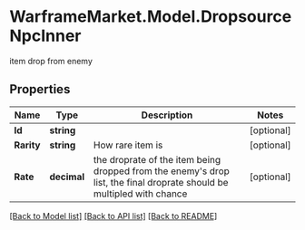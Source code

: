 # WarframeMarket.Model.DropsourceNpcInner
item drop from enemy

## Properties

Name | Type | Description | Notes
------------ | ------------- | ------------- | -------------
**Id** | **string** |  | [optional] 
**Rarity** | **string** | How rare item is | [optional] 
**Rate** | **decimal** | the droprate of the item being dropped from the enemy&#39;s drop list, the final droprate should be multipled with chance | [optional] 

[[Back to Model list]](../README.md#documentation-for-models) [[Back to API list]](../README.md#documentation-for-api-endpoints) [[Back to README]](../README.md)

